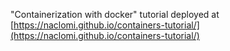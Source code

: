 "Containerization with docker" tutorial deployed at [https://naclomi.github.io/containers-tutorial/](https://naclomi.github.io/containers-tutorial/)
